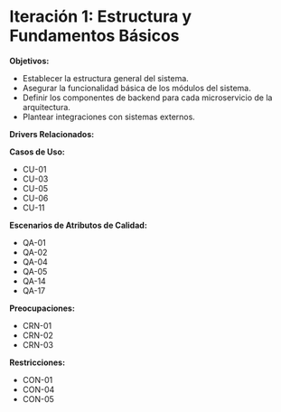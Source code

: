 # Iteración 1: Estructura y Fundamentos Básicos

**Objetivos:**
- Establecer la estructura general del sistema.
- Asegurar la funcionalidad básica de los módulos del sistema.
- Definir los componentes de backend para cada microservicio de la arquitectura.
- Plantear integraciones con sistemas externos.

**Drivers Relacionados:**

**Casos de Uso:**
- CU-01
- CU-03
- CU-05
- CU-06
- CU-11

**Escenarios de Atributos de Calidad:**
- QA-01
- QA-02
- QA-04
- QA-05
- QA-14
- QA-17

**Preocupaciones:**
- CRN-01
- CRN-02
- CRN-03

**Restricciones:**
- CON-01
- CON-04
- CON-05